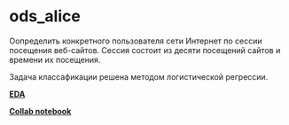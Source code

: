 # ods_alice
Оопределить конкретного пользователя сети Интернет по сессии посещения веб-сайтов. Сессия состоит из десяти посещений сайтов и времени их посещения.

Задача классафикации решена методом логистической регрессии.

[**EDA**](https://colab.research.google.com/drive/1hjF61EmIPzVl4JD4ZceJFYPdmMAzBIgF)

[**Collab notebook**](https://colab.research.google.com/drive/14Swb5q_o1YjAQZpSkfm25XfXw_-xdgVd#scrollTo=ZtW_j6vm1sPp)
